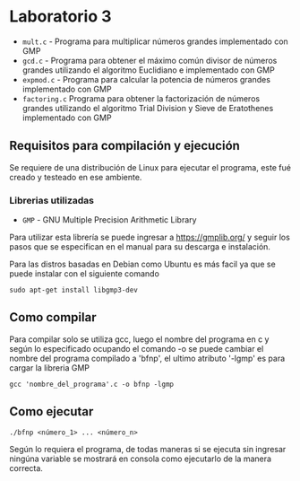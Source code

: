 # **Laboratorio 3**
* `mult.c` - Programa para multiplicar números grandes implementado con GMP
* `gcd.c` - Programa para obtener el máximo común divisor de números grandes utilizando el algoritmo Euclidiano e implementado con GMP
* `expmod.c` - Programa para calcular la potencia de números grandes implementado con GMP
* `factoring.c` Programa para obtener la factorización de números grandes utilizando el algoritmo Trial Division y Sieve de Eratothenes implementado con GMP

## Requisitos para compilación y ejecución

Se requiere de una distribución de Linux para ejecutar el programa, este fué creado y testeado en ese ambiente.

### Librerias utilizadas

* `GMP` - GNU Multiple Precision Arithmetic Library

Para utilizar esta librería se puede ingresar a https://gmplib.org/ y seguir los pasos que se especifican en el manual para su descarga e instalación.

Para las distros basadas en Debian como Ubuntu es más facil ya que se puede instalar con el siguiente comando
```
sudo apt-get install libgmp3-dev
```

## Como compilar
Para compilar solo se utiliza gcc, luego el nombre del programa en c y según lo especificado ocupando el comando -o se puede cambiar el nombre del programa compilado a 'bfnp', el ultimo atributo '-lgmp' es para cargar la libreria GMP
```
gcc 'nombre_del_programa'.c -o bfnp -lgmp
```
## Como ejecutar
```
./bfnp <número_1> ... <número_n>
```
Según lo requiera el programa, de todas maneras si se ejecuta sin ingresar ningúna variable se mostrará en consola como ejecutarlo de la manera correcta.

